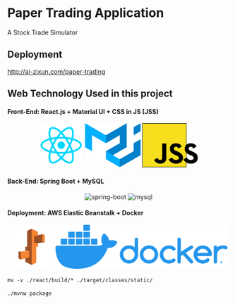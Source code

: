 # Paper Trading Application
A Stock Trade Simulator 

## Deployment
http://ai-zixun.com/paper-trading

## Web Technology Used in this project 

#### Front-End: React.js + Material UI + CSS in JS (JSS) 
<p align="center">
  <img src="readme_img/icon-react.png" height="100" title="react">
  <img src="readme_img/icon-material-ui.png" height="100" title="material-ui">
  <img src="readme_img/icon-jss.png" height="100" title="jss">
</p>

#### Back-End: Spring Boot + MySQL
<p align="center">
  <img src="readme_img/spring-boot.png" height="100" title="spring-boot">
  <img src="readme_img/mysql.svg" height="100" title="mysql">
</p>

#### Deployment: AWS Elastic Beanstalk + Docker 
<p align="center">
  <img src="readme_img/icon-eb.png" height="100" title="eb">
  <img src="readme_img/icon-docker.png" height="100" title="docker">
</p>

```
mv -v ./react/build/* ./target/classes/static/
```

```
./mvnw package
```
